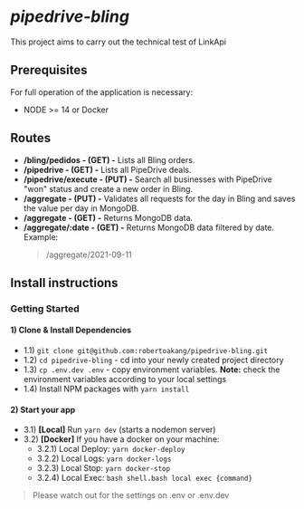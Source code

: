 # **_pipedrive-bling_**

This project aims to carry out the technical test of LinkApi

## **Prerequisites**

For full operation of the application is necessary:

- NODE >= 14 or Docker

## **Routes**

- **/bling/pedidos - (GET) -** Lists all Bling orders.
- **/pipedrive - (GET) -** Lists all PipeDrive deals.
- **/pipedrive/execute - (PUT) -** Search all businesses with PipeDrive "won" status and create a new order in Bling.
- **/aggregate - (PUT) -** Validates all requests for the day in Bling and saves the value per day in MongoDB.
- **/aggregate - (GET) -** Returns MongoDB data.
- **/aggregate/:date - (GET) -** Returns MongoDB data filtered by date. Example:
  > /aggregate/2021-09-11

## **Install instructions**

### Getting Started

#### 1) Clone & Install Dependencies

- 1.1) `git clone git@github.com:robertoakang/pipedrive-bling.git`
- 1.2) `cd pipedrive-bling` - cd into your newly created
  project directory
- 1.3) `cp .env.dev .env` - copy environment variables.
  **Note:** check the environment variables according to your local settings
- 1.4) Install NPM packages with `yarn install`

#### 2) Start your app

- 3.1) **[Local]** Run `yarn dev` (starts a nodemon server)
- 3.2) **[Docker]** If you have a docker on your machine:
  - 3.2.1) Local Deploy: `yarn docker-deploy`
  - 3.2.2) Local Logs: `yarn docker-logs`
  - 3.2.3) Local Stop: `yarn docker-stop`
  - 3.2.4) Local Exec: `bash shell.bash local exec {command}`

> Please watch out for the settings on .env or .env.dev
